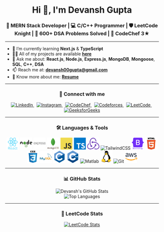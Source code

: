 <h1 align="center">Hi 👋, I'm Devansh Gupta</h1>
<h3 align="center">🚀 MERN Stack Developer | 💻 C/C++ Programmer | 🛡️ LeetCode Knight | 🔢 600+ DSA Problems Solved | 🍲 CodeChef 3★</h3>

---

- 🌱 I’m currently learning **Next.js** & **TypeScript**
- 👨‍💻 All of my projects are available [**here**](https://portfolio-lilac-ten-82.vercel.app)
- 💬 Ask me about: **React.js**, **Node.js**, **Express.js**, **MongoDB**, **Mongoose**, **SQL**, **C++**, **DSA**
- 📫 Reach me at: **devansh00gupta@gmail.com**
- 📄 Know more about me: [**Resume**](https://drive.google.com/file/d/1I8Xfl5KNAOHzb900Xu74o-xhJkVoWDhR/view)

---

<h3 align="center">🔗 Connect with me</h3>
<p align="center">
  <a href="https://linkedin.com/in/devansh-gupta-236bb7257" target="_blank">
    <img src="https://img.shields.io/badge/LinkedIn-blue?logo=linkedin&logoColor=white" alt="LinkedIn" />
  </a>
  &nbsp;
  <a href="https://instagram.com/dg_0802" target="_blank">
    <img src="https://img.shields.io/badge/Instagram-E4405F?logo=instagram&logoColor=white" alt="Instagram" />
  </a>
  &nbsp;
  <a href="https://www.codechef.com/users/devansh758gupt" target="_blank">
    <img src="https://img.shields.io/badge/CodeChef-5B4638?logo=codechef&logoColor=white" alt="CodeChef" />
  </a>
  &nbsp;
  <a href="https://codeforces.com/profile/devansh_08" target="_blank">
    <img src="https://img.shields.io/badge/Codeforces-1F8ACB?logo=codeforces&logoColor=white" alt="Codeforces" />
  </a>
  &nbsp;
  <a href="https://www.leetcode.com/devansh00gupta" target="_blank">
    <img src="https://img.shields.io/badge/LeetCode-FFA116?logo=leetcode&logoColor=black" alt="LeetCode" />
  </a>
  &nbsp;
  <a href="https://auth.geeksforgeeks.org/user/devansh0ij17/profile" target="_blank">
    <img src="https://img.shields.io/badge/GeeksforGeeks-2F8D46?logo=geeksforgeeks&logoColor=white" alt="GeeksforGeeks" />
  </a>
</p>

---

<h3 align="center">🛠️ Languages & Tools</h3>
<p align="center">
  <img src="https://raw.githubusercontent.com/devicons/devicon/master/icons/react/react-original-wordmark.svg" alt="React" width="40" />
  <img src="https://raw.githubusercontent.com/devicons/devicon/master/icons/nodejs/nodejs-original-wordmark.svg" alt="Node.js" width="40" />
  <img src="https://raw.githubusercontent.com/devicons/devicon/master/icons/express/express-original-wordmark.svg" alt="Express" width="40" />
  <img src="https://raw.githubusercontent.com/devicons/devicon/master/icons/mongodb/mongodb-original-wordmark.svg" alt="MongoDB" width="40" />
  <img src="https://raw.githubusercontent.com/devicons/devicon/master/icons/javascript/javascript-original.svg" alt="JavaScript" width="40" />
  <img src="https://raw.githubusercontent.com/devicons/devicon/master/icons/typescript/typescript-original.svg" alt="TypeScript" width="40" />
  <img src="https://raw.githubusercontent.com/devicons/devicon/master/icons/redux/redux-original.svg" alt="Redux" width="40" />
  <img src="https://www.vectorlogo.zone/logos/tailwindcss/tailwindcss-icon.svg" alt="TailwindCSS" width="40" />
  <img src="https://raw.githubusercontent.com/devicons/devicon/master/icons/bootstrap/bootstrap-plain-wordmark.svg" alt="Bootstrap" width="40" />
  <img src="https://raw.githubusercontent.com/devicons/devicon/master/icons/html5/html5-original-wordmark.svg" alt="HTML" width="40" />
  <img src="https://raw.githubusercontent.com/devicons/devicon/master/icons/css3/css3-original-wordmark.svg" alt="CSS" width="40" />
  <img src="https://raw.githubusercontent.com/devicons/devicon/master/icons/mysql/mysql-original-wordmark.svg" alt="MySQL" width="40" />
  <img src="https://raw.githubusercontent.com/devicons/devicon/master/icons/c/c-original.svg" alt="C" width="40" />
  <img src="https://raw.githubusercontent.com/devicons/devicon/master/icons/cplusplus/cplusplus-original.svg" alt="C++" width="40" />
  <img src="https://upload.wikimedia.org/wikipedia/commons/2/21/Matlab_Logo.png" alt="Matlab" width="40" />
  <img src="https://raw.githubusercontent.com/devicons/devicon/master/icons/linux/linux-original.svg" alt="Linux" width="40" />
  <img src="https://www.vectorlogo.zone/logos/git-scm/git-scm-icon.svg" alt="Git" width="40" />
  <img src="https://raw.githubusercontent.com/devicons/devicon/master/icons/amazonwebservices/amazonwebservices-original-wordmark.svg" alt="AWS" width="40" />
</p>

---

<h3 align="center">📊 GitHub Stats</h3>
<p align="center">
  <img src="https://github-readme-stats.vercel.app/api?username=devanshgupta08&show_icons=true&locale=en" alt="Devansh's GitHub Stats" />
  <br />
  <img src="https://github-readme-stats.vercel.app/api/top-langs?username=devanshgupta08&show_icons=true&locale=en&layout=compact" alt="Top Languages" />
</p>

---

<h3 align="center">🧠 LeetCode Stats</h3>
<p align="center">
  <a href="https://leetcard.jacoblin.cool/devansh00gupta?theme=unicorn&extension=contest">
    <img src="https://leetcard.jacoblin.cool/devansh00gupta?theme=dark&extension=contest" alt="LeetCode Stats" />
  </a>
</p>
